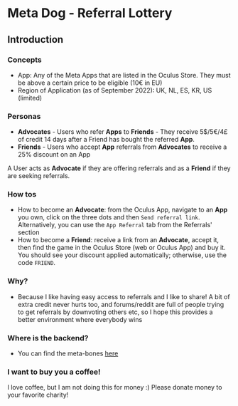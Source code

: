 # Meta Dog - Referral Lottery

## Introduction

### Concepts

- App: Any of the Meta Apps that are listed in the Oculus Store. They must be above a certain price to be eligible (10€ in EU)
- Region of Application (as of September 2022): UK, NL, ES, KR, US (limited)

### Personas

- **Advocates** - Users who refer **Apps** to **Friends** - They receive 5$/5€/4£ of credit 14 days after a Friend has bought the referred **App**.
- **Friends** - Users who accept **App** referrals from **Advocates** to receive a 25% discount on an App

A User acts as **Advocate** if they are offering referrals and as a **Friend** if they are seeking referrals.

### How tos

- How to become an **Advocate**: from the Oculus App, navigate to an **App** you own, click on the three dots and then `Send referral link`. Alternatively, you can use the `App Referral` tab from the Referrals' section
- How to become a **Friend**: receive a link from an **Advocate**, accept it, then find the game in the Oculus Store (web or Oculus App) and buy it. You should see your discount applied automatically; otherwise, use the code `FRIEND`.

### Why?

- Because I like having easy access to referrals and I like to share! A bit of extra credit never hurts too, and forums/reddit are full of people trying to get referrals by downvoting others etc, so I hope this provides a better environment where everybody wins

### Where is the backend?

* You can find the meta-bones [here](https://github.com/meta-dog/meta-bones)

### I want to buy you a coffee!

I love coffee, but I am not doing this for money :) Please donate money to your favorite charity!
